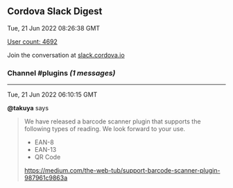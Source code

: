 ## Cordova Slack Digest
Tue, 21 Jun 2022 08:26:38 GMT

[User count: 4692](https://cordova.slack.com/)


Join the conversation at [slack.cordova.io](http://slack.cordova.io/)

### __Channel #plugins__ _(1 messages)_
---

Tue, 21 Jun 2022 06:10:15 GMT

__@takuya__ says 
> We have released a barcode scanner plugin that supports the following types of reading.
> We look forward to your use.
> 
> - EAN-8
> - EAN-13
> - QR Code
> 
> <https://medium.com/the-web-tub/support-barcode-scanner-plugin-987961c9863a>
> 
